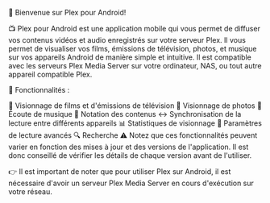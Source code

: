 :iphone: Bienvenue sur Plex pour Android!

:tv: Plex pour Android est une application mobile qui vous permet de diffuser vos contenus vidéos et audio enregistrés sur votre serveur Plex. Il vous permet de visualiser vos films, émissions de télévision, photos, et musique sur vos appareils Android de manière simple et intuitive. Il est compatible avec les serveurs Plex Media Server sur votre ordinateur, NAS, ou tout autre appareil compatible Plex.

:rocket: Fonctionnalités :

:movie_camera: Visionnage de films et d'émissions de télévision
:camera_flash: Visionnage de photos
:musical_note: Écoute de musique
:star2: Notation des contenus
:left_right_arrow: Synchronisation de la lecture entre différents appareils
:bar_chart: Statistiques de visionnage
:wrench: Paramètres de lecture avancés
:mag: Recherche
:warning: Notez que ces fonctionnalités peuvent varier en fonction des mises à jour et des versions de l'application. Il est donc conseillé de vérifier les détails de chaque version avant de l'utiliser.

:point_right: Il est important de noter que pour utiliser Plex sur Android, il est nécessaire d'avoir un serveur Plex Media Server en cours d'exécution sur votre réseau.
